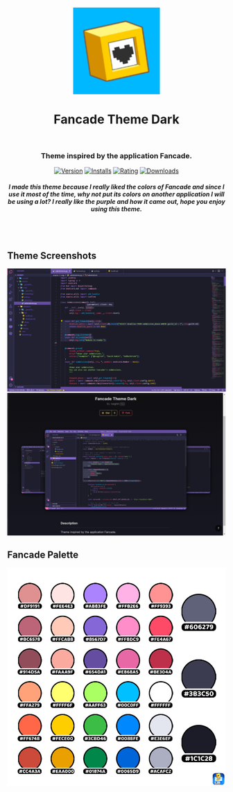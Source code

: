 <h1 align="center">
    <br>
    <img src="./images/fancade-theme-dark-icon.jpg" alt="logo", width="200">
    <br><br>
    Fancade Theme Dark
    <br>
    <br>
</h1>

<h3 align="center">Theme inspired by the application Fancade.</h3>

<p align="center">
    <a href="https://marketplace.visualstudio.com/items?itemName=Isaglish.fancade-theme-dark"><img src="https://vsmarketplacebadge.apphb.com/version-short/Isaglish.fancade-theme-dark.svg" alt="Version"></a>
    <a href="https://marketplace.visualstudio.com/items?itemName=Isaglish.fancade-theme-dark"><img src="https://vsmarketplacebadge.apphb.com/installs-short/Isaglish.fancade-theme-dark.svg" alt="Installs"></a>
    <a href="https://marketplace.visualstudio.com/items?itemName=Isaglish.fancade-theme-dark"><img src="https://vsmarketplacebadge.apphb.com/rating-short/Isaglish.fancade-theme-dark.svg" alt="Rating"></a>
    <a href="https://marketplace.visualstudio.com/items?itemName=Isaglish.fancade-theme-dark"><img src="https://vsmarketplacebadge.apphb.com/downloads-short/Isaglish.fancade-theme-dark.svg" alt="Downloads"></a>
</p>

<h5 align="center">I made this theme because I really liked the colors of Fancade and since I use it most of the time, why not put its colors on another application I will be using a lot? I really like the purple and how it came out, hope you enjoy using this theme.</h5>
<br><br>

## Theme Screenshots
<img src="./images/fancade-theme-dark-screenshot.png" alt="screenshot">

<img src="./images/fancade-theme-dark-showcase.png" alt="showcase">


## Fancade Palette
<img src="./images/Fancade_Palette.png" alt="palette">